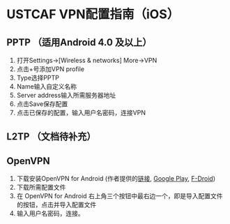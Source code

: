 # USTCAF VPN配置指南（iOS）

## PPTP （适用Android 4.0 及以上）

1. 打开Settings->[Wireless & networks] More->VPN
2. 点击+号添加VPN profile
3. Type选择PPTP
4. Name输入自定义名称
5. Server address输入所需服务器地址
6. 点击Save保存配置
7. 点击已保存的配置，输入用户名密码，连接VPN

## L2TP （文档待补充）

## OpenVPN

1. 下载安装OpenVPN for Android (作者提供的[链接](http://plaisthos.de/android/ics-openvpn-latest-stable.apk), [Google Play](https://play.google.com/store/apps/details?id=de.blinkt.openvpn), [F-Droid](https://f-droid.org/repository/browse/?fdid=de.blinkt.openvpn))
2. 下载所需配置文件
3. 在 OpenVPN for Android 右上角三个按钮中最右边一个，即是导入配置文件的按钮，点击并导入配置文件
4. 输入用户名密码，连接。

